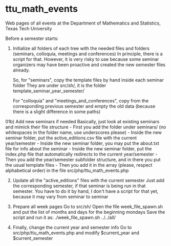 # ttu_math_events
Web pages of all events at the Department of Mathematics and Statistics, Texas Tech University


Before a semester starts:

 01) Initialize all folders of each tree with the needed files and folders (seminars, colloquia, meetings and conferences)
      In principle, there is a script for that. 
      However, it is very risky to use because some seminar organizers may have been proactive
      and created the new semester files already.
      
      So, for "seminars", copy the template files by hand inside each seminar folder
      They are under src/sh/, it is the folder template_seminar_year_semester/
      
      For "colloquia" and "meetings_and_conferences", 
      copy from the corresponding previous semester and empty the old data (because there is a slight difference in some paths)
 
 01b) Add new seminars if needed
          Basically, just look at existing seminars and mimick their file structure
        - First you add the folder under seminars/ (no whitespaces in the folder name, use underscores please) 
        - Inside the new seminar folder, put the active_editions.csv file with the current year/semester
        - Inside the new seminar folder, you may put the about.txt file for info about the seminar
        - Inside the new seminar folder, put the index.php file that automatically redirects to the current year/semester 
        - Then you add  the year/semester subfolder structure, and in there you put the usual template files
        - Then you add it in the array (please, respect alphabetical order) in the file 
                     src/php/ttu_math_events.php
 
 
 02) Update all the "active_editions" files with the current semester
       Just add the corresponding semester, if that seminar is being run in that semester. 
       You have to do it by hand, I don't have a script for that yet, because it may vary from seminar to seminar
 
 03) Prepare all week pages
      Go to src/sh/ 
      Open the file week_file_spawn.sh and put the list of months and days for the beginning mondays
      Save the script and run it as:
          ./week_file_spawn.sh ../../all/
 
 
 04) Finally, change the current year and semester info
      Go to src/php/ttu_math_events.php and modify $current_year and $current_semester
